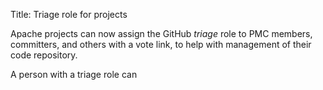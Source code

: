 Title: Triage role for projects

Apache projects can now assign the GitHub _triage_ role to PMC members, committers, and others with a vote link, to help with management of their code repository. 

A person with a triage role can 

